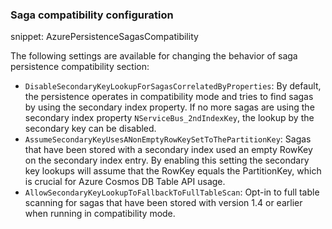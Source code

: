 ### Saga compatibility configuration

snippet: AzurePersistenceSagasCompatibility

The following settings are available for changing the behavior of saga persistence compatibility section:

 * `DisableSecondaryKeyLookupForSagasCorrelatedByProperties`: By default, the persistence operates in compatibility mode and tries to find sagas by using the secondary index property. If no more sagas are using the secondary index property `NServiceBus_2ndIndexKey`, the lookup by the secondary key can be disabled.
 * `AssumeSecondaryKeyUsesANonEmptyRowKeySetToThePartitionKey`: Sagas that have been stored with a secondary index used an empty RowKey on the secondary index entry. By enabling this setting the secondary key lookups will assume that the RowKey equals the PartitionKey, which is crucial for Azure Cosmos DB Table API usage.
 * `AllowSecondaryKeyLookupToFallbackToFullTableScan`: Opt-in to full table scanning for sagas that have been stored with version 1.4 or earlier when running in compatibility mode.

